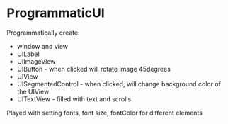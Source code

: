 # ProgrammaticUI

Programmatically create:
- window and view
- UILabel
- UIImageView
- UIButton - when clicked will rotate image 45degrees
- UIView
- UISegmentedControl - when clicked, will change background color of the UIView
- UITextView - filled with text and scrolls

Played with setting fonts, font size, fontColor for different elements
